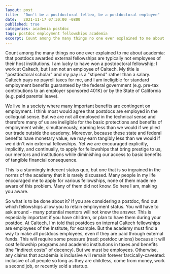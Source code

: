 ```yaml
---
layout: post
title:  "Don't be a postdoctoral fellow, be a postdoctoral employee"
date:   2021-11-17 07:30:00 -0800
published: true
categories: academia postdoc
tags: postdoc employment fellowships academia
excerpt: Count among the many things no one ever explained to me about academia: that postdocs awarded fellowships are often not employees of their host institutions.
---
```


Count among the many things no one ever explained to me about academia: that postdocs awarded external fellowships are typically not employees of their host institutions. I am lucky to have won a postdoctoral fellowship; I work at Caltech, but I am not an employee of Caltech. My title is "postdoctoral scholar" and my pay is a "stipend" rather than a salary. Caltech pays no payroll taxes for me, and I am ineligible for standard employment benefits guaranteed by the federal government (e.g. pre-tax contributions to an employer sponsored 401K) or by the State of California (e.g. paid parental leave). 

We live in a society where many important benefits are contingent on employment. I think most would agree that postdocs are employed in the colloquial sense. But we are not all employed in the technical sense and therefore many of us are ineligible for the basic protections and benefits of employment while, simultaneously, earning less than we would if we plied our trade outside the academy. Moreover, because these state and federal benefits have monetary value, we may earn tangibly less than we would if we didn't win external fellowships. Yet we are encouraged explicitly, implicitly, and continually, to apply for fellowships that bring prestige to us, our mentors and institutions while diminishing our access to basic benefits of tangible financial consequence.

This is a stunningly indecent status quo, but one that is so ingrained in the norms of the academy that it is rarely discussed. Many people in my life encouraged me to apply for various fellowships, none of them made me aware of this problem. Many of them did not know. So here I am, making you aware. 

So what is to be done about it? If you are considering a postdoc, find out which fellowships allow you to retain employment status. You will have to ask around - many potential mentors will not know the answer. This is especially important if you have children, or plan to have them during your postdoc. At Caltech, I'm told that postdocs on internal Caltech fellowships are employees of the Institute, for example. But the academy must find a way to make all postdocs employees, even if they are paid through external funds. This will require some pressure (read: postdoc unions) because it will cost fellowship programs and academic institutions in taxes and benefits (the "indirect costs" of decency). But we must be employees. Otherwise, any claims that academia is inclusive will remain forever farcically-caveated: inclusive of all people so long as they are childless, come from money, work a second job, or recently sold a startup. 